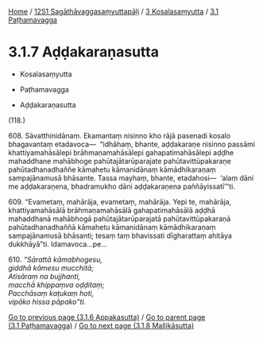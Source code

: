 
[Home](/) / [12S1 Sagāthāvaggasaṃyuttapāḷi](../...md) / [3 Kosalasaṃyutta](...md) / [3.1 Paṭhamavagga](../12S1/3/3.1.md)

# 3.1.7 Aḍḍakaraṇasutta

* Kosalasaṃyutta

* Paṭhamavagga

* Aḍḍakaraṇasutta

(118.)

608\. Sāvatthinidānaṃ. Ekamantaṃ nisinno kho rājā pasenadi kosalo bhagavantaṃ etadavoca—  “idhāhaṃ, bhante, aḍḍakaraṇe nisinno passāmi khattiyamahāsālepi brāhmaṇamahāsālepi gahapatimahāsālepi aḍḍhe mahaddhane mahābhoge pahūtajātarūparajate pahūtavittūpakaraṇe pahūtadhanadhaññe kāmahetu kāmanidānaṃ kāmādhikaraṇaṃ sampajānamusā bhāsante. Tassa mayhaṃ, bhante, etadahosi—  ‘alaṃ dāni me aḍḍakaraṇena, bhadramukho dāni aḍḍakaraṇena paññāyissatī’”ti.

609\. “Evametaṃ, mahārāja, evametaṃ, mahārāja. Yepi te, mahārāja, khattiyamahāsālā brāhmaṇamahāsālā gahapatimahāsālā aḍḍhā mahaddhanā mahābhogā pahūtajātarūparajatā pahūtavittūpakaraṇā pahūtadhanadhaññā kāmahetu kāmanidānaṃ kāmādhikaraṇaṃ sampajānamusā bhāsanti; tesaṃ taṃ bhavissati dīgharattaṃ ahitāya dukkhāyā”ti. Idamavoca…pe…

610\. _“Sārattā kāmabhogesu,_  
_giddhā kāmesu mucchitā;_  
_Atisāraṃ na bujjhanti,_  
_macchā khippaṃva oḍḍitaṃ;_  
_Pacchāsaṃ kaṭukaṃ hoti,_  
_vipāko hissa pāpako”ti._  


[Go to previous page (3.1.6 Appakasutta)](3.1.6.md) / [Go to parent page (3.1 Paṭhamavagga)](../12S1/3/3.1.md) / [Go to next page (3.1.8 Mallikāsutta)](3.1.8.md)


